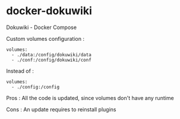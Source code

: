 # docker-dokuwiki
Dokuwiki - Docker Compose



Custom volumes configuration :

    volumes:
      - ./data:/config/dokuwiki/data
      - ./conf:/config/dokuwiki/conf  

Instead of :

    volumes:
      - ./config:/config
      
      
Pros : All the code is updated, since volumes don't have any runtime

Cons : An update requires to reinstall plugins
